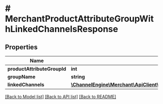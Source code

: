 # # MerchantProductAttributeGroupWithLinkedChannelsResponse

## Properties

Name | Type | Description | Notes
------------ | ------------- | ------------- | -------------
**productAttributeGroupId** | **int** |  | [optional]
**groupName** | **string** |  | [optional]
**linkedChannels** | [**\ChannelEngine\Merchant\ApiClient\Model\MerchantProductAttributeGroupChannelInfoResponse[]**](MerchantProductAttributeGroupChannelInfoResponse.md) |  | [optional]

[[Back to Model list]](../../README.md#models) [[Back to API list]](../../README.md#endpoints) [[Back to README]](../../README.md)
